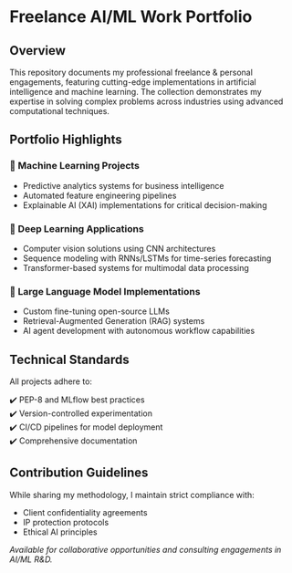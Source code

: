 # Freelance AI/ML Work Portfolio

## Overview
This repository documents my professional freelance & personal engagements, featuring cutting-edge implementations in artificial intelligence and machine learning. The collection demonstrates my expertise in solving complex problems across industries using advanced computational techniques.

## Portfolio Highlights

### 🔬 Machine Learning Projects
- Predictive analytics systems for business intelligence
- Automated feature engineering pipelines
- Explainable AI (XAI) implementations for critical decision-making

### 🧠 Deep Learning Applications
- Computer vision solutions using CNN architectures
- Sequence modeling with RNNs/LSTMs for time-series forecasting
- Transformer-based systems for multimodal data processing

### 💬 Large Language Model Implementations
- Custom fine-tuning open-source LLMs
- Retrieval-Augmented Generation (RAG) systems
- AI agent development with autonomous workflow capabilities

## Technical Standards
All projects adhere to:

✔️ PEP-8 and MLflow best practices  
✔️ Version-controlled experimentation  
✔️ CI/CD pipelines for model deployment  
✔️ Comprehensive documentation  

## Contribution Guidelines
While sharing my methodology, I maintain strict compliance with:

- Client confidentiality agreements
- IP protection protocols
- Ethical AI principles  

*Available for collaborative opportunities and consulting engagements in AI/ML R&D.*
